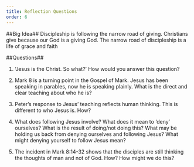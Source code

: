 ```yaml
---
title: Reflection Questions
order: 6
---
```


##Big Idea##
Discipleship is following the narrow road of giving. Christians give because our God is a giving God. The narrow road of discipleship is a life of grace and faith 

##Questions##
1. ‘Jesus is the Christ. So what?’ How would you answer this question?  

2. Mark 8 is a turning point in the Gospel of Mark. Jesus has been speaking in parables, now he is speaking plainly. What is the direct and clear teaching about who he is? 

3. Peter’s response to Jesus’ teaching reflects human thinking. This is different to who Jesus is. How? 

4. What does following Jesus involve? What does it mean to ‘deny’ ourselves? What is the result of doing/not doing this? What may be holding us back from denying ourselves and following Jesus? What might denying yourself to follow Jesus mean? 

5. The incident in Mark 8:14-32 shows that the disciples are still thinking the thoughts of man and not of God. How? How might we do this? 
